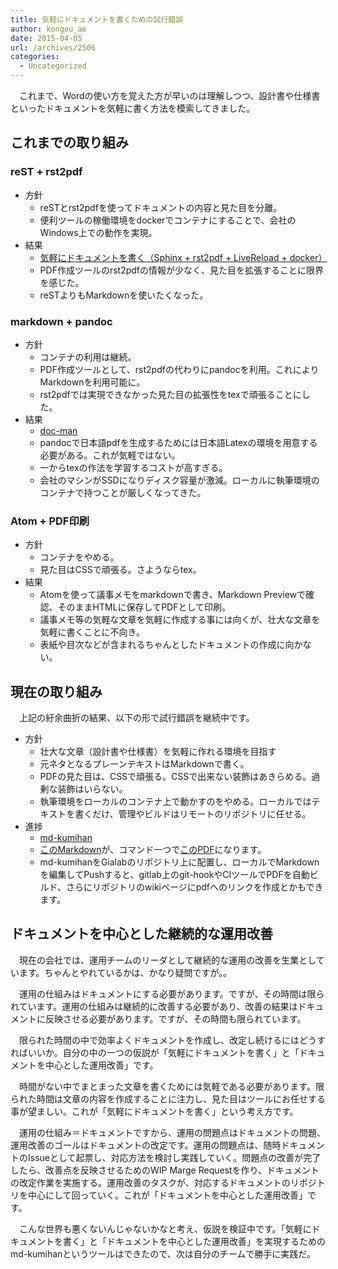 ```yaml
---
title: 気軽にドキュメントを書くための試行錯誤
author: kongou_ae
date: 2015-04-05
url: /archives/2506
categories:
  - Uncategorized
---
```

　これまで、Wordの使い方を覚えた方が早いのは理解しつつ、設計書や仕様書といったドキュメントを気軽に書く方法を模索してきました。

## これまでの取り組み

### reST + rst2pdf

  * 方針 
      * reSTとrst2pdfを使ってドキュメントの内容と見た目を分離。
      * 便利ツールの稼働環境をdockerでコンテナにすることで、会社のWindows上での動作を実現。
  * 結果 
      * [気軽にドキュメントを書く（Sphinx + rst2pdf + LiveReload + docker）][1]
      * PDF作成ツールのrst2pdfの情報が少なく、見た目を拡張することに限界を感じた。
      * reSTよりもMarkdownを使いたくなった。

### markdown + pandoc

  * 方針 
      * コンテナの利用は継続。
      * PDF作成ツールとして、rst2pdfの代わりにpandocを利用。これによりMarkdownを利用可能に。
      * rst2pdfでは実現できなかった見た目の拡張性をtexで頑張ることにした。
  * 結果 
      * [doc-man][2]
      * pandocで日本語pdfを生成するためには日本語Latexの環境を用意する必要がある。これが気軽ではない。
      * 一からtexの作法を学習するコストが高すぎる。
      * 会社のマシンがSSDになりディスク容量が激減。ローカルに執筆環境のコンテナで持つことが厳しくなってきた。

### Atom + PDF印刷

  * 方針 
      * コンテナをやめる。
      * 見た目はCSSで頑張る。さようならtex。
  * 結果 
      * Atomを使って議事メモをmarkdownで書き、Markdown Previewで確認、そのままHTMLに保存してPDFとして印刷。
      * 議事メモ等の気軽な文章を気軽に作成する事には向くが、壮大な文章を気軽に書くことに不向き。
      * 表紙や目次などが含まれるちゃんとしたドキュメントの作成に向かない。

## 現在の取り組み

　上記の紆余曲折の結果、以下の形で試行錯誤を継続中です。

  * 方針 
      * 壮大な文章（設計書や仕様書）を気軽に作れる環境を目指す
      * 元ネタとなるプレーンテキストはMarkdownで書く。
      * PDFの見た目は、CSSで頑張る。CSSで出来ない装飾はあきらめる。過剰な装飾はいらない。
      * 執筆環境をローカルのコンテナ上で動かすのをやめる。ローカルではテキストを書くだけ、管理やビルドはリモートのリポジトリに任せる。
  * 進捗 
      * [md-kumihan][3]
      * [このMarkdown][4]が、コマンド一つで[このPDF][5]になります。
      * md-kumihanをGialabのリポジトリ上に配置し、ローカルでMarkdownを編集してPushすると、gitlab上のgit-hookやCIツールでPDFを自動ビルド、さらにリポジトリのwikiページにpdfへのリンクを作成とかもできます。

## ドキュメントを中心とした継続的な運用改善

　現在の会社では、運用チームのリーダとして継続的な運用の改善を生業としています。ちゃんとやれているかは、かなり疑問ですが。。

　運用の仕組みはドキュメントにする必要があります。ですが、その時間は限られています。運用の仕組みは継続的に改善する必要があり、改善の結果はドキュメントに反映させる必要があります。ですが、その時間も限られています。

　限られた時間の中で効率よくドキュメントを作成し、改定し続けるにはどうすればいいか。自分の中の一つの仮説が「気軽にドキュメントを書く」と「ドキュメントを中心とした運用改善」です。

　時間がない中でまとまった文章を書くためには気軽である必要があります。限られた時間は文章の内容を作成することに注力し、見た目はツールにお任せする事が望ましい。これが「気軽にドキュメントを書く」という考え方です。

　運用の仕組み＝ドキュメントですから、運用の問題点はドキュメントの問題、運用改善のゴールはドキュメントの改定です。運用の問題点は、随時ドキュメントのIssueとして起票し、対応方法を検討し実践していく。問題点の改善が完了したら、改善点を反映させるためのWIP Marge Requestを作り、ドキュメントの改定作業を実施する。運用改善のタスクが、対応するドキュメントのリポジトリを中心にして回っていく。これが「ドキュメントを中心とした運用改善」です。

　こんな世界も悪くないんじゃないかなと考え、仮説を検証中です。「気軽にドキュメントを書く」と「ドキュメントを中心とした運用改善」を実現するためのmd-kumihanというツールはできたので、次は自分のチームで勝手に実践だ。

 [1]: http://aimless.jp/blog/blog/archives/2067
 [2]: https://github.com/kongou-ae/doc-man
 [3]: https://github.com/kongou-ae/md-kumihan
 [4]: https://raw.githubusercontent.com/kongou-ae/md-kumihan/master/src/test.md
 [5]: https://github.com/kongou-ae/md-kumihan/blob/master/pdf/test.pdf